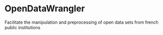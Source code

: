 # OpenDataWrangler
Facilitate the manipulation and preprocessing of open data sets from french public institutions

